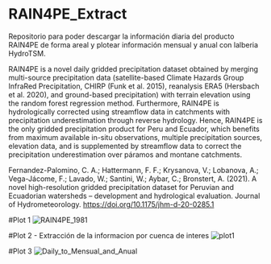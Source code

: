 # RAIN4PE_Extract
Repositorio para poder descargar la información diaria del producto RAIN4PE de forma areal y plotear información mensual y anual
con lalberia HydroTSM.

RAIN4PE is a novel daily gridded precipitation dataset obtained by merging multi-source precipitation data (satellite-based Climate Hazards Group InfraRed Precipitation, CHIRP (Funk et al. 2015), reanalysis ERA5 (Hersbach et al. 2020), and ground-based precipitation) with terrain elevation using the random forest regression method. Furthermore, RAIN4PE is hydrologically corrected using streamflow data in catchments with precipitation underestimation through reverse hydrology. Hence, RAIN4PE is the only gridded precipitation product for Peru and Ecuador, which benefits from maximum available in-situ observations, multiple precipitation sources, elevation data, and is supplemented by streamflow data to correct the precipitation underestimation over páramos and montane catchments.

Fernandez-Palomino, C. A.; Hattermann, F. F.; Krysanova, V.; Lobanova, A.; Vega-Jácome, F.; Lavado, W.;
Santini, W.; Aybar, C.; Bronstert, A. (2021). A novel high-resolution gridded precipitation dataset for
Peruvian and Ecuadorian watersheds – development and hydrological evaluation. Journal of
Hydrometeorology. https://doi.org/10.1175/jhm-d-20-0285.1


#Plot 1
![RAIN4PE_1981](https://user-images.githubusercontent.com/94501911/149381091-dd3aa0f9-b67d-424e-94e1-8f5319e31346.png)

#Plot 2 - Extracción de la informacion por cuenca de interes
![plot1](https://user-images.githubusercontent.com/94501911/149381006-7a3cdd94-ad6b-4e18-9038-afd44e322a3a.png)

#Plot 3
![Daily_to_Mensual_and_Anual](https://user-images.githubusercontent.com/94501911/149381129-d7f991b5-151a-4a3f-a270-1bbf3957207c.png)
